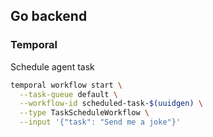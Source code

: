 ## Go backend

### Temporal

Schedule agent task

```sh
temporal workflow start \
  --task-queue default \
  --workflow-id scheduled-task-$(uuidgen) \
  --type TaskScheduleWorkflow \
  --input '{"task": "Send me a joke"}'
```
